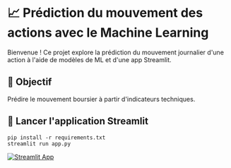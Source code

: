 # 📈 Prédiction du mouvement des actions avec le Machine Learning

Bienvenue ! Ce projet explore la prédiction du mouvement journalier d'une action à l'aide de modèles de ML et d'une app Streamlit.

## 🧠 Objectif
Prédire le mouvement boursier à partir d'indicateurs techniques.

## 🚀 Lancer l'application Streamlit
```
pip install -r requirements.txt
streamlit run app.py
```

[![Streamlit App](https://static.streamlit.io/badges/streamlit_badge_black_white.svg)](https://tonpseudo-mon-projet-ds.streamlit.app)
